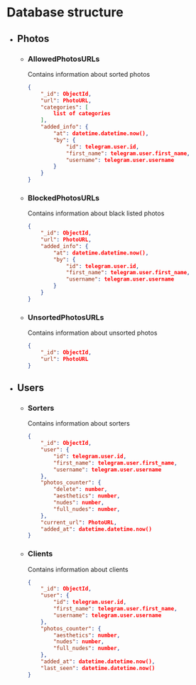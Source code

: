 # Database structure

- ## Photos
    * ### AllowedPhotosURLs
        Contains information about sorted photos
        ```json
        {
            "_id": ObjectId,
            "url": PhotoURL,
            "categories": [
                list of categories
            ],
            "added_info": {
                "at": datetime.datetime.now(),
                "by": {
                    "id": telegram.user.id,
                    "first_name": telegram.user.first_name,
                    "username": telegram.user.username
                }
            }
        }
        ```
    * ### BlockedPhotosURLs
        Contains information about black listed photos
        ```json
        {
            "_id": ObjectId,
            "url": PhotoURL,
            "added_info": {
                "at": datetime.datetime.now(),
                "by": {
                    "id": telegram.user.id,
                    "first_name": telegram.user.first_name,
                    "username": telegram.user.username
                }
            }
        } 
        ```
    * ### UnsortedPhotosURLs
        Contains information about unsorted photos
        ```json
        {
            "_id": ObjectId,
            "url": PhotoURL
        } 
        ```

- ## Users
    * ### Sorters
        Contains information about sorters
        ```json
        {
            "_id": ObjectId,
            "user": {
                "id": telegram.user.id,
                "first_name": telegram.user.first_name,
                "username": telegram.user.username
            },
            "photos_counter": {
                "delete": number,
                "aesthetics": number,
                "nudes": number,
                "full_nudes": number,
            },
            "current_url": PhotoURL,
            "added_at": datetime.datetime.now()
        }
        ```
    * ### Clients 
        Contains information about clients
        ```json
        {
            "_id": ObjectId,
            "user": {
                "id": telegram.user.id,
                "first_name": telegram.user.first_name,
                "username": telegram.user.username
            },
            "photos_counter": {
                "aesthetics": number,
                "nudes": number,
                "full_nudes": number,
            },
            "added_at": datetime.datetime.now(),
            "last_seen": datetime.datetime.now()
        }
        ```